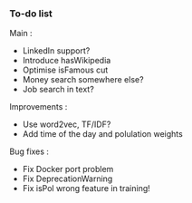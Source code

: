 ### To-do list

Main :
- LinkedIn support?
- Introduce hasWikipedia
- Optimise isFamous cut
- Money search somewhere else?
- Job search in text?

Improvements :
- Use word2vec, TF/IDF?
- Add time of the day and polulation weights

Bug fixes :
- Fix Docker port problem
- Fix DeprecationWarning
- Fix isPol wrong feature in training!

